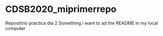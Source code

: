 # CDSB2020_miprimerrepo
Repositirio practica dia 2
Something i want to ad the README in my local computer
